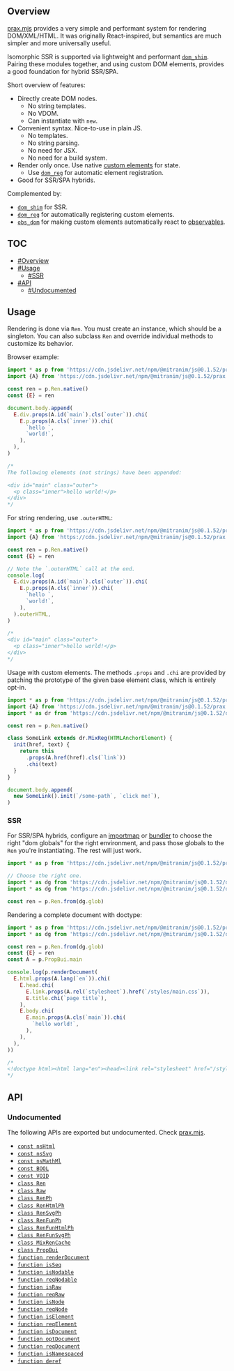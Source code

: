 ## Overview

[prax.mjs](../prax.mjs) provides a very simple and performant system for rendering DOM/XML/HTML. It was originally React-inspired, but semantics are much simpler and more universally useful.

Isomorphic SSR is supported via lightweight and performant [`dom_shim`](dom_shim_readme.md). Pairing these modules together, and using custom DOM elements, provides a good foundation for hybrid SSR/SPA.

Short overview of features:

  * Directly create DOM nodes.
    * No string templates.
    * No VDOM.
    * Can instantiate with `new`.
  * Convenient syntax. Nice-to-use in plain JS.
    * No templates.
    * No string parsing.
    * No need for JSX.
    * No need for a build system.
  * Render only once. Use native [custom elements](https://developer.mozilla.org/en-US/docs/Web/Web_Components/Using_custom_elements) for state.
    * Use [`dom_reg`](dom_reg_readme.md) for automatic element registration.
  * Good for SSR/SPA hybrids.

Complemented by:

  * [`dom_shim`](dom_shim_readme.md) for SSR.
  * [`dom_reg`](dom_reg_readme.md) for automatically registering custom elements.
  * [`obs_dom`](obs_dom_readme.md) for making custom elements automatically react to [observables](obs_readme.md).

## TOC

* [#Overview](#overview)
* [#Usage](#usage)
  * [#SSR](#ssr)
* [#API](#api)
  * [#Undocumented](#undocumented)

## Usage

Rendering is done via `Ren`. You must create an instance, which should be a singleton. You can also subclass `Ren` and override individual methods to customize its behavior.

Browser example:

```js
import * as p from 'https://cdn.jsdelivr.net/npm/@mitranim/js@0.1.52/prax.mjs'
import {A} from 'https://cdn.jsdelivr.net/npm/@mitranim/js@0.1.52/prax.mjs'

const ren = p.Ren.native()
const {E} = ren

document.body.append(
  E.div.props(A.id(`main`).cls(`outer`)).chi(
    E.p.props(A.cls(`inner`)).chi(
      `hello `,
      `world!`,
    ),
  ),
)

/*
The following elements (not strings) have been appended:

<div id="main" class="outer">
  <p class="inner">hello world!</p>
</div>
*/
```

For string rendering, use `.outerHTML`:

```js
import * as p from 'https://cdn.jsdelivr.net/npm/@mitranim/js@0.1.52/prax.mjs'
import {A} from 'https://cdn.jsdelivr.net/npm/@mitranim/js@0.1.52/prax.mjs'

const ren = p.Ren.native()
const {E} = ren

// Note the `.outerHTML` call at the end.
console.log(
  E.div.props(A.id(`main`).cls(`outer`)).chi(
    E.p.props(A.cls(`inner`)).chi(
      `hello `,
      `world!`,
    ),
  ).outerHTML,
)

/*
<div id="main" class="outer">
  <p class="inner">hello world!</p>
</div>
*/
```

Usage with custom elements. The methods `.props` and `.chi` are provided by patching the prototype of the given base element class, which is entirely opt-in.

```js
import * as p from 'https://cdn.jsdelivr.net/npm/@mitranim/js@0.1.52/prax.mjs'
import {A} from 'https://cdn.jsdelivr.net/npm/@mitranim/js@0.1.52/prax.mjs'
import * as dr from 'https://cdn.jsdelivr.net/npm/@mitranim/js@0.1.52/dom_reg.mjs'

const ren = p.Ren.native()

class SomeLink extends dr.MixReg(HTMLAnchorElement) {
  init(href, text) {
    return this
      .props(A.href(href).cls(`link`))
      .chi(text)
  }
}

document.body.append(
  new SomeLink().init(`/some-path`, `click me!`),
)
```

### SSR

For SSR/SPA hybrids, configure an [importmap](https://wicg.github.io/import-maps/) or [bundler](https://esbuild.github.io) to choose the right "dom globals" for the right environment, and pass those globals to the `Ren` you're instantiating. The rest will just work.

```js
import * as p from 'https://cdn.jsdelivr.net/npm/@mitranim/js@0.1.52/prax.mjs'

// Choose the right one.
import * as dg from 'https://cdn.jsdelivr.net/npm/@mitranim/js@0.1.52/dom_glob_shim.mjs'
import * as dg from 'https://cdn.jsdelivr.net/npm/@mitranim/js@0.1.52/dom_glob_native.mjs'

const ren = p.Ren.from(dg.glob)
```

Rendering a complete document with doctype:

```js
import * as p from 'https://cdn.jsdelivr.net/npm/@mitranim/js@0.1.52/prax.mjs'
import * as dg from 'https://cdn.jsdelivr.net/npm/@mitranim/js@0.1.52/dom_glob_shim.mjs'

const ren = p.Ren.from(dg.glob)
const {E} = ren
const A = p.PropBui.main

console.log(p.renderDocument(
  E.html.props(A.lang(`en`)).chi(
    E.head.chi(
      E.link.props(A.rel(`stylesheet`).href(`/styles/main.css`)),
      E.title.chi(`page title`),
    ),
    E.body.chi(
      E.main.props(A.cls(`main`)).chi(
        `hello world!`,
      ),
    ),
  ),
))

/*
<!doctype html><html lang="en"><head><link rel="stylesheet" href="/styles/main.css" /><title>page title</title></head><body><main class="main">hello world!</main></body></html>
*/
```

## API

### Undocumented

The following APIs are exported but undocumented. Check [prax.mjs](../prax.mjs).

  * [`const nsHtml`](../prax.mjs#L4)
  * [`const nsSvg`](../prax.mjs#L5)
  * [`const nsMathMl`](../prax.mjs#L6)
  * [`const BOOL`](../prax.mjs#L14)
  * [`const VOID`](../prax.mjs#L22)
  * [`class Ren`](../prax.mjs#L28)
  * [`class Raw`](../prax.mjs#L386)
  * [`class RenPh`](../prax.mjs#L390)
  * [`class RenHtmlPh`](../prax.mjs#L394)
  * [`class RenSvgPh`](../prax.mjs#L398)
  * [`class RenFunPh`](../prax.mjs#L402)
  * [`class RenFunHtmlPh`](../prax.mjs#L407)
  * [`class RenFunSvgPh`](../prax.mjs#L412)
  * [`class MixRenCache`](../prax.mjs#L417)
  * [`class PropBui`](../prax.mjs#L470)
  * [`function renderDocument`](../prax.mjs#L602)
  * [`function isSeq`](../prax.mjs#L615)
  * [`function isNodable`](../prax.mjs#L619)
  * [`function reqNodable`](../prax.mjs#L620)
  * [`function isRaw`](../prax.mjs#L622)
  * [`function reqRaw`](../prax.mjs#L623)
  * [`function isNode`](../prax.mjs#L626)
  * [`function reqNode`](../prax.mjs#L627)
  * [`function isElement`](../prax.mjs#L630)
  * [`function reqElement`](../prax.mjs#L631)
  * [`function isDocument`](../prax.mjs#L633)
  * [`function optDocument`](../prax.mjs#L641)
  * [`function reqDocument`](../prax.mjs#L642)
  * [`function isNamespaced`](../prax.mjs#L644)
  * [`function deref`](../prax.mjs#L647)
